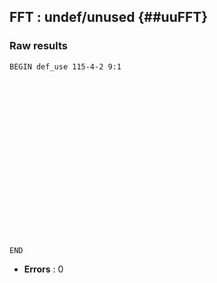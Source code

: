 ## FFT : undef/unused {##uuFFT}
### Raw results


~~~
BEGIN def_use 115-4-2 9:1




















END
~~~

* **Errors** : 0

